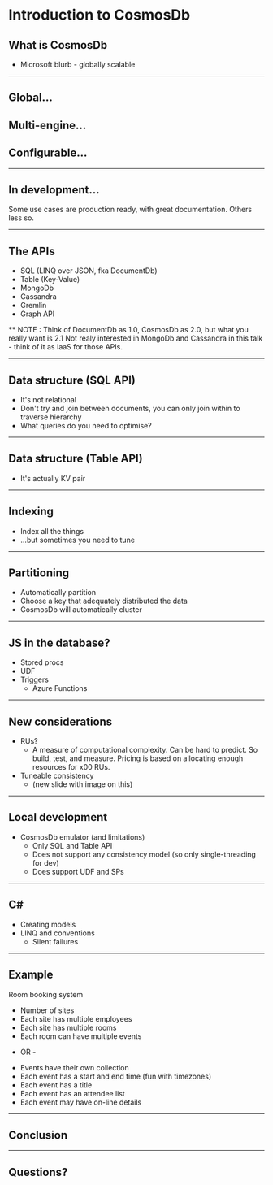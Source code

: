 # Introduction to CosmosDb

## What is CosmosDb

* Microsoft blurb - globally scalable

---

## Global...

## Multi-engine...

## Configurable...

---

## In development...

Some use cases are production ready, with great documentation. Others less so.

---

## The APIs

* SQL (LINQ over JSON, fka DocumentDb)
* Table (Key-Value)
* MongoDb
* Cassandra
* Gremlin
* Graph API

** NOTE : Think of DocumentDb as 1.0, CosmosDb as 2.0, but what you really want is 2.1 Not realy interested in MongoDb and Cassandra in this talk - think of it as IaaS for those APIs.

---

## Data structure (SQL API)

* It's not relational
* Don't try and join between documents, you can only join within to traverse hierarchy
* What queries do you need to optimise?

---

## Data structure (Table API)

* It's actually KV pair

---

## Indexing

* Index all the things
* ...but sometimes you need to tune

---

## Partitioning

* Automatically partition
* Choose a key that adequately distributed the data
* CosmosDb will automatically cluster

---

## JS in the database?

* Stored procs
* UDF
* Triggers
  * Azure Functions  

---

## New considerations

* RUs?
  * A measure of computational complexity. Can be hard to predict. So build, test, and measure. Pricing is based on allocating enough resources for x00 RUs.
* Tuneable consistency
  * (new slide with image on this)
  
---

## Local development

* CosmosDb emulator (and limitations)
  * Only SQL and Table API
  * Does not support any consistency model (so only single-threading for dev)
  * Does support UDF and SPs
  
---

## C# 

* Creating models
* LINQ and conventions
  * Silent failures 

---

## Example

Room booking system

* Number of sites
* Each site has multiple employees
* Each site has multiple rooms
* Each room can have multiple events
- OR -
* Events have their own collection
* Each event has a start and end time (fun with timezones)
* Each event has a title
* Each event has an attendee list
* Each event may have on-line details

---

## Conclusion

---

## Questions?
  
